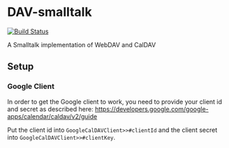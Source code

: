 # DAV-smalltalk
[![Build Status](https://travis-ci.org/hpi-swa-teaching/DAV-smalltalk.svg?branch=master)](https://travis-ci.org/hpi-swa-teaching/DAV-smalltalk)

A Smalltalk implementation of WebDAV and CalDAV

## Setup

### Google Client
In order to get the Google client to work, you need to provide your client id and secret as described here: https://developers.google.com/google-apps/calendar/caldav/v2/guide

Put the client id into `GoogleCalDAVClient>>#clientId` and the client secret into `GoogleCalDAVClient>>#clientKey`.
